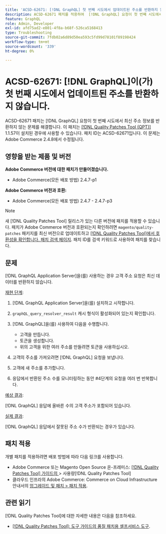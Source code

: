 ```yaml
---
title: 'ACSD-62671: [!DNL GraphQL] 첫 번째 시도에서 업데이트된 주소를 반환하지 않습니다.'
description: ACSD-62671 패치를 적용하여  [!DNL GraphQL] 요청이 첫 번째 시도에서 최신 주소 정보를 반환하지 않는 Adobe Commerce 문제를 해결합니다.
feature: GraphQL
role: Admin, Developer
exl-id: afd75ad2-e801-4f8a-b68f-526ca5168413
type: Troubleshooting
source-git-commit: 7fdb02a6d89d50ea593c5fd99d78101f89198424
workflow-type: tm+mt
source-wordcount: '339'
ht-degree: 0%

---
```


# ACSD-62671: [!DNL GraphQL]이(가) 첫 번째 시도에서 업데이트된 주소를 반환하지 않습니다.

ACSD-62671 패치는 [!DNL GraphQL] 요청이 첫 번째 시도에서 최신 주소 정보를 반환하지 않는 문제를 해결합니다. 이 패치는 [[!DNL Quality Patches Tool (QPT)]](https://experienceleague.adobe.com/docs/commerce-operations/tools/quality-patches-tool/usage.html) 1.1.57이 설치된 경우에 사용할 수 있습니다. 패치 ID는 ACSD-62671입니다. 이 문제는 Adobe Commerce 2.4.8에서 수정됩니다.

## 영향을 받는 제품 및 버전

**Adobe Commerce 버전에 대한 패치가 만들어졌습니다.**

* Adobe Commerce(모든 배포 방법) 2.4.7-p1

**Adobe Commerce 버전과 호환:**

* Adobe Commerce(모든 배포 방법) 2.4.7 - 2.4.7-p3

>[!NOTE]
>
>새 [!DNL Quality Patches Tool] 릴리스가 있는 다른 버전에 패치를 적용할 수 있습니다. 패치가 Adobe Commerce 버전과 호환되는지 확인하려면 `magento/quality-patches` 패키지를 최신 버전으로 업데이트하고 [[!DNL Quality Patches Tool]에서 호환성을 확인합니다. 패치 검색 페이지](https://experienceleague.adobe.com/tools/commerce-quality-patches/index.html). 패치 ID를 검색 키워드로 사용하여 패치를 찾습니다.

## 문제

[!DNL GraphQL Application Server]을(를) 사용하는 경우 고객 주소 요청은 최신 데이터를 반환하지 않습니다.

<u>재현 단계</u>:

1. [!DNL GraphQL Application Server]을(를) 설치하고 시작합니다.
1. `graphQL_query_resolver_result` 캐시 형식이 활성화되어 있는지 확인합니다.
1. [!DNL GraphQL]을(를) 사용하여 다음을 수행합니다.

   * 고객을 만듭니다.
   * 토큰을 생성합니다.
   * 위의 고객을 위한 여러 주소를 만들려면 토큰을 사용하십시오.

1. 고객의 주소를 가져오려면 [!DNL GraphQL] 요청을 보냅니다.
1. 고객에 새 주소를 추가합니다.
1. 응답에서 반환된 주소 수를 모니터링하는 동안 #4단계의 요청을 여러 번 반복합니다.

<u>예상 결과</u>:

[!DNL GraphQL] 응답에 올바른 수의 고객 주소가 포함되어 있습니다.

<u>실제 결과</u>:

[!DNL GraphQL] 응답에서 잘못된 주소 수가 반환되는 경우가 있습니다.

## 패치 적용

개별 패치를 적용하려면 배포 방법에 따라 다음 링크를 사용합니다.

* Adobe Commerce 또는 Magento Open Source 온-프레미스: [[!DNL Quality Patches Tool]  가이드의 ](/help/tools/quality-patches-tool/usage.md)> 사용량[!DNL Quality Patches Tool]
* 클라우드 인프라의 Adobe Commerce: Commerce on Cloud Infrastructure 안내서의 [업그레이드 및 패치 > 패치 적용](https://experienceleague.adobe.com/docs/commerce-cloud-service/user-guide/develop/upgrade/apply-patches.html).

## 관련 읽기

[!DNL Quality Patches Tool]에 대한 자세한 내용은 다음을 참조하세요.

* [[!DNL Quality Patches Tool]: 도구 가이드의 품질 패치용 셀프서비스 도구](/help/tools/quality-patches-tool/quality-patches-tool-to-self-serve-quality-patches.md).
